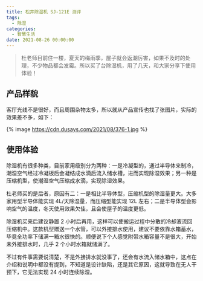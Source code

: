 ```yaml
---
title: 松井除湿机 SJ-121E 测评
tags:
  - 除湿
categories:
  - 智慧生活
date: 2021-08-26 00:00:00
---
```


> 杜老师目前住一楼，夏天的梅雨季，屋子就会返潮厉害，如果不及时的处理，不少物品都会发霉。所以买了台除湿机，用了几天，和大家分享下使用体验！

<!-- more -->

## 产品样貌

客厅光线不是很好，而且周围杂物太多，所以就从产品宣传也找了张图片，实际的效果差不多，如下：

{% image https://cdn.dusays.com/2021/08/376-1.jpg %}

## 使用体验

除湿机有很多种类，目前家用级别分为两种：一是冷凝型的，通过半导体来制冷，潮湿空气经过冷凝板后会凝结成水滴后流入储水槽，进而实现除湿效果；另一种是压缩机型，使潮湿空气压缩成水滴，实现除湿效果。

杜老师买的是后者，原因有二：一是相比半导体型，压缩机型的除湿量更大。大多家用型半导体能实现 4L/天除湿量，而压缩型能实现 12L 左右；二是半导体型会影响空气的温度，冬天使用效果欠佳，且会使屋子的温度更低。

除湿机买来后建议静置 2 小时后再用，这样可以使搬运过程中分散的冷却液流回压缩机中。这款机型赠送一个水管，可以外接排水使用，建议不要依靠水箱蓄水，毕竟全功率下储满一箱水很快的。顺便说下个人感觉附带水箱容量不是很大，开始未外接排水时，几乎 2 个小时水箱就储满了。

不过有件事需要说清楚，不是外接排水就没事了，还会有水流入储水箱中，这点在介绍和说明中都没有提到，不知道是设计缺陷，还是其它原因，这就导致在无人干预下，它无法实现 24 小时连续除湿。
